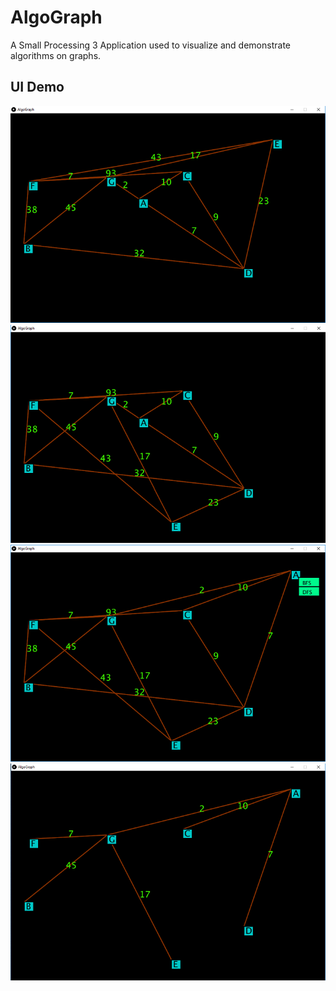 # AlgoGraph
A Small Processing 3 Application used to visualize and demonstrate algorithms on graphs.
## UI Demo
![Alt text](/img/0.png?raw=true)
![Alt text](/img/1.png?raw=true)
![Alt text](/img/2.png?raw=true)
![Alt text](/img/3.png?raw=true)